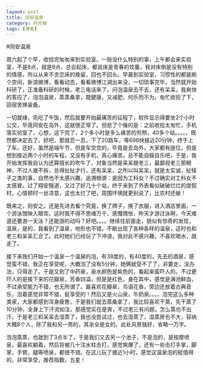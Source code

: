 ```yaml
---
layout: post
title: 同安温泉
category: 时光轴
tags: [博客]
---
```


#同安温泉

周六起了个早，收拾完匆匆来到实验室。一般没什么特别的事，上午都会来实验室，不是8点，就是9点，总会起床，都说床是青春的坟墓，我对床倒是没有特别的情感，所以从来不贪恋床的挽留，回也不回头。早晨到实验室，习惯性的都是刷个空间，新浪微博，看看动态，看看微博江湖出来没，一切琐事完毕，当然就开始科研了，正准备科研的时候，老三电话来了，问泡温泉去不去，还有呆呆，我爽快的答应了，泡泡温泉，蒸蒸桑拿，既健康，又减肥，何乐而不为。匆忙收拾了下，回宿舍换装备。

一切就绪，先吃了午饭，然后就要开始最痛苦的征程了，软件显示得要坐2个小时公交，毕竟同安在岛外，这就很正常了。但悲了个催的是：之前收拾太匆忙，手机落实验室了，心想，这下完了，2个多小时是多么痛苦的煎熬，40多个站。。。。。既然都决定去了，好吧，那就忍一忍，下了20路车，等696快接近20分钟，终于上了车。还好，虽然是端午节，但是车空空的，毕竟是去岛外，大家都有座位，但是想到接近两个小时的车程，又没有手机，真心痛苦。总不能自娱自乐吧，于是，我开始发挥我自认为还算擅长的吹牛了，对象当然是呆呆跟老三，最鄙视老三那眼神，不过人艰不拆，总得扯扯才行，还有呆呆，之所以叫呆呆，就是太实诚，扯犊子之类的事，自然也不太感兴趣，追溯根源：是因为工科女？不过确实对工科女不太感冒。过了翔安隧道，又过了好几十个站，终于来到了外表看似破破烂烂的度假村，心情顿时一丝凉意，这也太烂了吧，周围环境就更别说了，比农村还破！

既来之，则安之。还是先进去看个究竟，换了牌子，换了衣服，进入酒店里面，一个游泳馆映入眼帘。这时我不得不思绪万千，感慨惆怅，昨天才游过泳啊，今天难道还要游一天泳？还能游的动吗？好吧。。。。继续往前面走，貌似有惊奇的发现，温泉，是的，我看到了温泉，地形也不错，不断出现了各种各样的温泉，这时也和老三和呆呆汇合了。此时她们已经玩了下冲浪，我对此不感兴趣，不喜欢喝水，就走了。

接下来我们开始一个温泉一个温泉的泡，有38度的，有40度的，先去的酒泉，感觉蛮不错，我正在享受呢，大概泡了没有5分钟，她俩就受不了了，非要走，没办法，只得走了。于是又到了中药泉，泉水颜色是紫色的，看起来蛮吓人的。不过更吓人的是接下来的花瓣泉，芳香四溢，但是是红色，身在其中，感觉是满池鲜血，不过承受能力不错，也无所谓了。最喜欢花瓣泉，鸟语花香，旁边还放着古典音乐，泡着感觉非常不错，挺享受的！然后又是火山泉，牛奶泉。。。。泡完这么多种类泉，大家都感到浑身疲惫，于是我们就去蒸桑拿了，我比较喜欢干蒸，先干蒸了10分钟，全身上下汗流如注，那感觉实在是爽，不过老三有问题，怎么蒸也不出汗。于是老三和呆呆去湿蒸了，我也没尝试过，也去湿蒸了，湿蒸房也不大，容纳大概8个人，除了我和另一男的，其余全是女的。此处风景独好，省略一万字。

泡泡蒸蒸，也就到了3点半了，于是我们又去另一个池子，不是泡的，是按摩喷泉，最喜欢躺着，然后背被几十注水柱击打，感觉爽爆了，还有一些击打手掌，脚掌，手臂，腿等喷泉，都很不错。在这儿玩了接近1小时，感觉这温泉泡的挺值得的，非常享受，推荐指数，五星！


